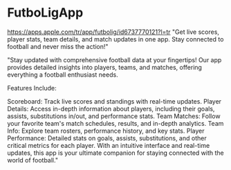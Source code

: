 # FutboLigApp
https://apps.apple.com/tr/app/futbolig/id6737770121?l=tr
"Get live scores, player stats, team details, and match updates in one app. Stay connected to football and never miss the action!"

"Stay updated with comprehensive football data at your fingertips! Our app provides detailed insights into players, teams, and matches, offering everything a football enthusiast needs.

Features Include:

Scoreboard: Track live scores and standings with real-time updates.
Player Details: Access in-depth information about players, including their goals, assists, substitutions in/out, and performance stats.
Team Matches: Follow your favorite team's match schedules, results, and in-depth analytics.
Team Info: Explore team rosters, performance history, and key stats.
Player Performance: Detailed stats on goals, assists, substitutions, and other critical metrics for each player.
With an intuitive interface and real-time updates, this app is your ultimate companion for staying connected with the world of football."
